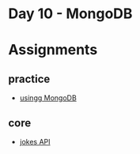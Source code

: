 # Day 10 - MongoDB


# Assignments

## practice
- [usingg MongoDB](../assignments/practice/usingMongoDb/README.md)

## core

- [jokes API](../assignments/core/jokesApi/README.md)
